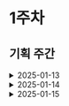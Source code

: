 # 1주차

## 기획 주간

<details>
<summary>2025-01-13</summary>

### 📘 학습한 내용

- Three.js 설치 방법(NPM 및 CDN 사용법)
- Three.js의 핵심 구성 및 요소 이해
  - 장면 : scene, 3D 장면의 기본 컨테이너.
  - 객체 : mesh, 장면에 배치되는 3D 객체(기하학적 형태 + 재질).
  - 카메라 : camera, 3D 장면을 보는 시점.
  - 렌더러 : renderer, HTML의 Canvas 요소에 3D 장면을 렌더링.
  - WebGL : 웹 브라우저에서 플러그인 없이 3D 그래픽을 구현할 수 있도록 도와주는 javascript API.

---

### 🛠️ 오늘 한 작업

- 아동 학습 페이지 프로토타입 제작
  - 자폐성 장애 아동을 위한 학습 페이지를 Three.js를 사용하여 3D로 구현
  - 메인 페이지를 피그마를 사용하여 홈페이지 초안 구현
- 자폐성 장애 아동 관련 협회 및 센터 조사
  - 국내 주요 자폐성 장애 지원 기괌 및 협회 목록 작성

---

### 📝 추가 메모

- 아동 챗봇 관련 추가 자료조사 필요
</details>

<details>
<summary>2025-01-14</summary>

### 📘 학습한 내용

- Figma 스크롤의 구성
- 스크롤은 컨테이너의 크기와 콘텐츠의 크기롤 구성되어있다.
- 스크롤은 콘텐츠가 담고 있는 컨테이너(프레임)의 크기보다 안에 담겨 있는 콘텐츠의 크기가 더 클때 실행이 가능하다.
- 스크롤의 종료는 prototype으로 확인이 가능하다.

```
스크롤의 종류
  - Horizontal(가로)
  - vertical(세로)
  - Horizontal and Vertical(가로 세로 모두)
```

## ![alt text](image/image.png)

### 🛠️ 오늘 한 작업

- 피그마를 활용하여 화면설계서 초안 작성
  - 학부모 및 상담사의 데이터 분석 페이지 구성
    - 일별 영상 데이터
    - 아동 학습 분석 차트
  - 아동 페이지 전체 구성
    - 게임형 학습 인터페이스 설계
    - 보상 시스템(카드) 구현 화면
  - 학부모, 상담사 메인페이지 구성
- 자폐성 장애 아동 관련 협회 및 센터 조사
  - 공공데이터를 활용하여 전국에 아동 자폐 스펙트럼 관련 치료 협회 조사
  - 치료 기관 리스트 작성
- 자폐성 장애 아동 영상데이터 자료 조사
  - 상호작용 및 영상 표현 관련 영상

---

### 📝 추가 메모

- 이번주에 배운 피그마와 three.js를 활용하여 화면설계도 구성 완수하기
  - 아동 페이지 : three.js 활용
- 치료 기관 리스트에 보낼 자문 초안 작성하기
  - 자문 요청 목적 및 범위 정리
  - 필요한 데이터 항목 리스트 작성
  - 아동 치료 관련 전문적 조언 요청 사항 정리
  </details>

<details>
<summary>2025-01-15</summary>

### 📘 학습한 내용

#### 피그마 프로토타입

- 피그마 프로토타입은 디자이너가 설계한 화면을 실제로 작동하는 것처럼 시뮬레이션할 수 있는 기능.
- 이를 통해 화면 간의 연결을 설정하고, 사용자가 버튼을 클릭하거나 특정 동작을 했을 때 어떤 화면으로 이동하는지를 시각적으로 표현
- 프로토타입을 사용하면 사용자 흐름을 테스트하고, 디자인이 사용자 경험(UX)에 적합한지 미리 확인

---

#### 주요 기능

1. **화면 간 이동 구현**

   - 클릭 가능한 링크를 통해 화면 간 이동 경로 설정
   - 사용자 흐름을 시뮬레이션 가능

2. **실시간 협업**

   - 디자이너와 개발자 간 실시간 작업 공유 및 협업

3. **프로토타입 제작의 중요성**
   - 사용자 경험(UX) 테스트
   - 빠른 피드백 및 수정 가능
   - 개발 전 디자인 검증

---

![alt text](image/0115.png)

#### 피그마에서 프로토타입 제작 방법

1. 화면을 디자인한 후, 연결 도구를 사용해 화면 간 이동 경로를 설정
2. 애니메이션 효과(예: 슬라이드, 페이드)를 추가
3. 미리보기 기능을 활용하거나 공유 링크를 생성해 팀원과 작업을 검토

---

### 🛠️ 오늘 한 작업

#### 화면설계도, 정보구조도 수정 및 구체화

#### **대표적인 수정**

1. **전반적인 데이터 구조 변경**

   - 비밀번호 변경 및 찾기 기능에 회원 유형 선택 옵션 추가
   - 카드 페이지와 수토리 페이지 구성 방식 수정
   - 학습 페이지 하위에 **카드리스트**와 **복습 모드** 추가
   - 상담사의 예약 기능(CRUD) 수정 및 예약 관리 기능 강화

2. **질문 게시판 분류 및 추가**

   - 게시판 사용성을 개선하기 위해 **공지사항**, **FAQ**, **질문/상담** 세 가지 분류를 추가 설계
   - 질문 주제별 분류 및 검색 기능 설계
   - 전문가 답변 기능 유지 및 사용자 편의성 개선

3. **게임 내 화상 연결 화면 설계**
   - 게임 화면 실시간 공유 기능 설계
   - 상담사 입장 루트를 간소화하고 사용자 흐름 최적화
   - 화상 연결 중 텍스트 채팅 기능 추가

---

### 📝 추가 메모

- 디자인 조사가 필요
  - 사용자 UI, UX 설계의 최신 트렌드를 반영하기 위해 추가적인 디자인 조사가 필요
- 협업 중 느낀 점
  - 디자인 디테일을 먼저 논의할지, 전체적인 구조를 먼저 개발할지에 대한 접근 방식이 달랐음
  - 우선순위와 작업 방식을 미리 논의해 합의를 이루는 것이 중요하다는 것을 느낌
    - 각자 선호하는 작업 방식을 고수할 때 발생할 수 있는 갈등을 예방하기 위해, 프로젝트 시작 전에 전체적인 흐름과 우선순위를 명확히 정리하는 것이 중요하다는 것을 깨달음

</details>

